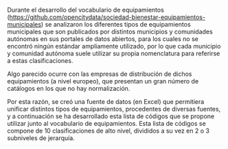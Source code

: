 Durante el desarrollo del vocabulario de equipamientos (https://github.com/opencitydata/sociedad-bienestar-equipamientos-municipales) se analizaron los diferentes tipos de equipamientos municipales que son publicados por distintos municipios y comunidades autónomas en sus portales de datos abiertos, para los cuales no se encontró ningún estándar ampliamente utilizado, por lo que cada municipio y comunidad autónoma suele utilizar su propia nomenclatura para referirse a estas clasificaciones.

Algo parecido ocurre con las empresas de distribución de dichos equipamientos (a nivel europeo), que presentan un gran número de catálogos en los que no hay normalización.

Por esta razón, se creó una fuente de datos (en Excel) que permitiera unificar distintos tipos de equipamientos, procedentes de diversas fuentes, y a continuación se ha desarrollado esta lista de códigos que se propone utilizar junto al vocabulario de equipamientos. Esta lista de códigos se compone de 10 clasificaciones de alto nivel, divididos a su vez en 2 o 3 subniveles de jerarquía.
